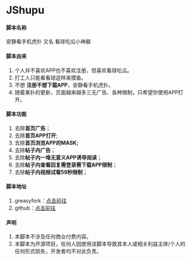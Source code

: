 # JShupu
#### 脚本名称
安静看手机虎扑 又名 看球吃瓜小神器
#### 脚本由来
1. 个人并不喜欢APP也不喜欢注册，但喜欢看球吃瓜。
2. 打工人只能看看球这样来摸鱼。
3. 不想 **注册不想下载APP**，安静看手机虎扑。
4. 随着某扑的更新，页面越来越多三无广告、各种限制，只希望你使用APP打开。
#### 脚本功能
1. 去除**首页广告**；
2. 去除**首页APP打开**;
3. 去除**首页浏览APP的MASK;**
4. 去除**帖子内广告**；
5. 去除**帖子内一堆无意义APP诱导阅读**；
6. 去除**帖子内查看回复需登录需下载APP限制**；
7. 去除**帖子内视频试看59秒限制**；
#### 脚本地址
1. greasyfork：[点击前往](https://greasyfork.org/zh-CN/scripts/420108-%E5%AE%89%E9%9D%99%E7%9C%8B%E6%89%8B%E6%9C%BA%E8%99%8E%E6%89%91)
2. github：[点击前往](https://github.com/as614001/JShupu)
#### 声明
1. 本脚本不涉及任何商业付费内容。
2. 本脚本为开源项目，任何人因使用该脚本导致其本人或相关利益主体/个人的任何形式损失，开发者均不对此负责。
